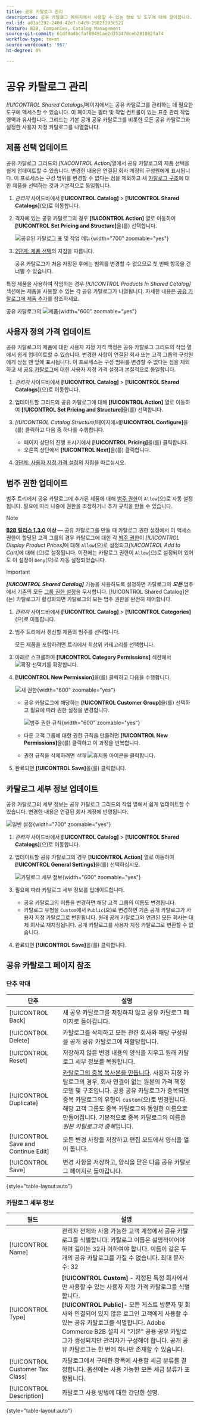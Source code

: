 ```yaml
---
title: 공유 카탈로그 관리
description: 공유 카탈로그 페이지에서 사용할 수 있는 정보 및 도구에 대해 알아봅니다.
exl-id: a01ac292-240d-42e7-b4c9-2982f293c521
feature: B2B, Companies, Catalog Management
source-git-commit: 61df9a4bcfaf09491ae2d353478ceb281082fa74
workflow-type: tm+mt
source-wordcount: '967'
ht-degree: 0%

---
```


# 공유 카탈로그 관리

_[!UICONTROL Shared Catalogs]_&#x200B;페이지에서는 공유 카탈로그를 관리하는 데 필요한 도구에 액세스할 수 있습니다. 이 페이지는 필터 및 작업 컨트롤이 있는 표준 관리 작업 영역과 유사합니다. 그리드는 기본 공개 공유 카탈로그를 비롯한 모든 공유 카탈로그와 설정한 사용자 지정 카탈로그를 나열합니다.

## 제품 선택 업데이트

공유 카탈로그 그리드의 _[!UICONTROL Action]_&#x200B;열에서 공유 카탈로그의 제품 선택을 쉽게 업데이트할 수 있습니다. 변경한 내용은 연결된 회사 계정의 구성원에게 표시됩니다. 이 프로세스는 구성 범위를 변경할 수 없다는 점을 제외하고 새 [카탈로그 구조](catalog-shared-pricing-structure.md)에 대한 제품을 선택하는 것과 기본적으로 동일합니다.

1. _관리자_ 사이드바에서 **[!UICONTROL Catalog]** > **[!UICONTROL Shared Catalogs]**(으)로 이동합니다.

1. 격자에 있는 공유 카탈로그의 경우 **[!UICONTROL Action]** 열로 이동하여 **[!UICONTROL Set Pricing and Structure]**&#x200B;을(를) 선택합니다.

   ![공유된 카탈로그 표 및 작업 메뉴](./assets/shared-catalog-set-pricing-structure.png){width="700" zoomable="yes"}

1. [2단계: 제품 선택](catalog-shared-pricing-structure.md#step-2-choose-the-products)의 지침을 따릅니다.

   공유 카탈로그가 처음 저장된 후에는 범위를 변경할 수 없으므로 첫 번째 항목을 건너뛸 수 있습니다.

특정 제품을 사용하여 작업하는 경우 _[!UICONTROL Products In Shared Catalog]_&#x200B;섹션에는 제품을 사용할 수 있는 각 공유 카탈로그가 나열됩니다. 자세한 내용은 [공유 카탈로그에 제품 추가](catalog-shared-product-add.md)를 참조하세요.

공유 카탈로그의 ![제품](./assets/shared-catalog-assigned.png){width="600" zoomable="yes"}

## 사용자 정의 가격 업데이트

공유 카탈로그의 제품에 대한 사용자 지정 가격 책정은 공유 카탈로그 그리드의 작업 열에서 쉽게 업데이트할 수 있습니다. 변경한 사항이 연결된 회사 또는 고객 그룹의 구성원에게 상점 맨 앞에 표시됩니다. 이 프로세스는 구성 범위를 변경할 수 없다는 점을 제외하고 새 [공유 카탈로그](catalog-shared-pricing-structure.md)에 대한 사용자 지정 가격 설정과 본질적으로 동일합니다.

1. _관리자_ 사이드바에서 **[!UICONTROL Catalog]** > **[!UICONTROL Shared Catalogs]**(으)로 이동합니다.

1. 업데이트할 그리드의 공유 카탈로그에 대해 **[!UICONTROL Action]** 열로 이동하여 **[!UICONTROL Set Pricing and Structure]**&#x200B;을(를) 선택합니다.

1. _[!UICONTROL Catalog Structure]_&#x200B;페이지에서&#x200B;**[!UICONTROL Configure]**&#x200B;을(를) 클릭하고 다음 중 하나를 수행합니다.

   - 페이지 상단의 진행 표시기에서 **[!UICONTROL Pricing]**&#x200B;을(를) 클릭합니다.
   - 오른쪽 상단에서 **[!UICONTROL Next]**&#x200B;을(를) 클릭합니다.

1. [3단계: 사용자 지정 가격 설정](catalog-shared-pricing-structure.md#step-3-set-custom-prices)의 지침을 따르십시오.

## 범주 권한 업데이트

범주 트리에서 공유 카탈로그에 추가된 제품에 대해 [범주 권한](../catalog/category-permissions.md)이 `Allow`(으)로 자동 설정됩니다. 필요에 따라 나중에 권한을 조정하거나 추가 규칙을 만들 수 있습니다.

>[!NOTE]
>
>**[B2B 릴리스 1.3.0](release-notes.md#b2b-v130) 이상** — 공유 카탈로그를 만들 때 카탈로그 권한 설정에서 이 액세스 권한이 할당된 고객 그룹의 경우 카탈로그에 대한 각 [범주 권한](../catalog/category-permissions.md)이 _[!UICONTROL Display Product Prices]_&#x200B;에 대해 `Allow`(으)로 설정되고&#x200B;_[!UICONTROL Add to Cart]_&#x200B;에 대해 (으)로 설정됩니다. 이전에는 카탈로그 권한이 `Allow`(으)로 설정되어 있어도 이 설정이 `Deny`(으)로 자동 설정되었습니다.

>[!IMPORTANT]
>
>**_[!UICONTROL Shared Catalog]_** 기능을 사용하도록 설정하면 카탈로그의 **_모든_** 범주에서 기존의 모든 [그룹 권한 설정](../configuration-reference/catalog/catalog.md#category-permissions)을 무시합니다. [!UICONTROL Shared Catalog]은(는) 카탈로그가 활성화되면 카탈로그의 모든 범주 권한을 완전히 제어합니다.

1. _관리자_ 사이드바에서 **[!UICONTROL Catalog]** > **[!UICONTROL Categories]**(으)로 이동합니다.

1. 범주 트리에서 갱신할 제품의 범주를 선택합니다.

   모든 제품을 포함하려면 트리에서 최상위 카테고리를 선택합니다.

1. 아래로 스크롤하여 **[!UICONTROL Category Permissions]** 섹션에서 ![확장 선택기](../assets/icon-display-expand.png)를 확장합니다.

1. **[!UICONTROL New Permission]**&#x200B;을(를) 클릭하고 다음을 수행합니다.

   ![새 권한](./assets/category-permissions-new.png){width="600" zoomable="yes"}

   - 공유 카탈로그에 해당하는 **[!UICONTROL Customer Group]**&#x200B;을(를) 선택하고 필요에 따라 권한 설정을 변경합니다.

     ![범주 권한 규칙](./assets/shared-catalog-category-permissions.png){width="600" zoomable="yes"}

   - 다른 고객 그룹에 대한 권한 규칙을 만들려면 **[!UICONTROL New Permissions]**&#x200B;을(를) 클릭하고 이 과정을 반복합니다.

   - 권한 규칙을 삭제하려면 _삭제_ ![휴지통](../assets/icon-delete-trashcan-solid.png) 아이콘을 클릭합니다.

1. 완료되면 **[!UICONTROL Save]**&#x200B;을(를) 클릭합니다.

## 카탈로그 세부 정보 업데이트

공유 카탈로그의 세부 정보는 공유 카탈로그 그리드의 작업 열에서 쉽게 업데이트할 수 있습니다. 변경한 내용은 연결된 회사 계정에 반영됩니다.

![일반 설정](./assets/shared-catalog-grid-general-settings.png){width="700" zoomable="yes"}

1. _관리자_ 사이드바에서 **[!UICONTROL Catalog]** > **[!UICONTROL Shared Catalogs]**(으)로 이동합니다.

1. 업데이트할 공유 카탈로그의 경우 **[!UICONTROL Action]** 열로 이동하여 **[!UICONTROL General Settings]**&#x200B;을(를) 선택하십시오.

   ![카탈로그 세부 정보](./assets/shared-catalog-update-details.png){width="600" zoomable="yes"}

1. 필요에 따라 카탈로그 세부 정보를 업데이트합니다.

   - 공유 카탈로그의 이름을 변경하면 해당 고객 그룹의 이름도 변경됩니다.
   - 카탈로그 유형을 `Custom`에서 `Public`(으)로 변경하면 기존 공개 카탈로그가 사용자 지정 카탈로그로 변환됩니다. 원래 공개 카탈로그와 연관된 모든 회사는 대체 회사로 재지정됩니다. 공개 카탈로그를 사용자 지정 카탈로그로 변환할 수 없습니다.

1. 완료되면 **[!UICONTROL Save]**&#x200B;을(를) 클릭합니다.

## 공유 카탈로그 페이지 참조

### 단추 막대

| 단추 | 설명 |
|--- |--- |
| [!UICONTROL Back] | 새 공유 카탈로그를 저장하지 않고 공유 카탈로그 페이지로 돌아갑니다. |
| [!UICONTROL Delete] | 카탈로그를 삭제하고 모든 관련 회사와 해당 구성원을 공개 공유 카탈로그에 재할당합니다. |
| [!UICONTROL Reset] | 저장하지 않은 변경 내용의 양식을 지우고 원래 카탈로그 세부 정보를 복원합니다. |
| [!UICONTROL Duplicate] | [카탈로그의 중복 복사본을 만듭니다](catalog-shared-create.md). 사용자 지정 카탈로그의 경우, 회사 연결이 없는 원본의 가격 책정 모델 및 구조입니다. 공용 공유 카탈로그가 중복되면 중복 카탈로그의 유형이 `custom`(으)로 변경됩니다. 해당 고객 그룹도 중복 카탈로그와 동일한 이름으로 만들어집니다. 기본적으로 중복 카탈로그의 이름은 _원본 카탈로그의 중복_&#x200B;입니다. |
| [!UICONTROL Save and Continue Edit] | 모든 변경 사항을 저장하고 편집 모드에서 양식을 열어 둡니다. |
| [!UICONTROL Save] | 변경 사항을 저장하고, 양식을 닫은 다음 공유 카탈로그 페이지로 돌아갑니다. |

{style="table-layout:auto"}

### 카탈로그 세부 정보

| 필드 | 설명 |
|--- |--- |
| [!UICONTROL Name] | 관리자 전체와 사용 가능한 고객 계정에서 공유 카탈로그를 식별합니다. 카탈로그 이름은 설명적이어야 하며 길이는 32자 이하여야 합니다. 이름이 같은 두 개의 공유 카탈로그를 가질 수 없습니다. 최대 문자 수: 32 |
| [!UICONTROL Type] | **[!UICONTROL Custom]** - 지정된 특정 회사에서만 사용할 수 있는 사용자 지정 가격 카탈로그를 식별합니다.<br/>**[!UICONTROL Public]**- 모든 게스트 방문자 및 회사와 연결되어 있지 않은 로그인 고객에게 사용할 수 있는 공유 카탈로그를 식별합니다. Adobe Commerce B2B 설치 시 &quot;기본&quot; 공용 공유 카탈로그가 생성되지만 관리자가 구성해야 합니다. 공개 공유 카탈로그는 한 번에 하나만 존재할 수 있습니다. |
| [!UICONTROL Customer Tax Class] | 카탈로그에서 구매한 항목에 사용할 세금 분류를 결정합니다. 옵션에는 사용 가능한 모든 세금 분류가 포함됩니다. |
| [!UICONTROL Description] | 카탈로그 사용 방법에 대한 간단한 설명. |

{style="table-layout:auto"}

